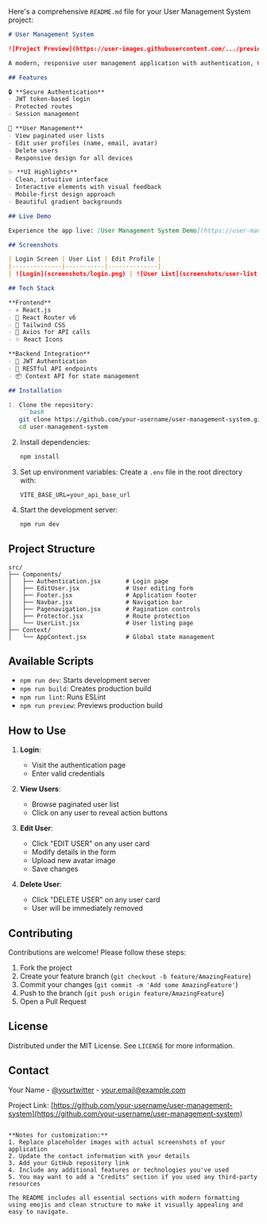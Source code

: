 Here's a comprehensive `README.md` file for your User Management System project:

```markdown
# User Management System

![Project Preview](https://user-images.githubusercontent.com/.../preview.png) *[Add your own preview image]*

A modern, responsive user management application with authentication, CRUD operations, and pagination. Built with React.js and Tailwind CSS.

## Features

🔒 **Secure Authentication**
- JWT token-based login
- Protected routes
- Session management

👥 **User Management**
- View paginated user lists
- Edit user profiles (name, email, avatar)
- Delete users
- Responsive design for all devices

✨ **UI Highlights**
- Clean, intuitive interface
- Interactive elements with visual feedback
- Mobile-first design approach
- Beautiful gradient backgrounds

## Live Demo

Experience the app live: [User Management System Demo](https://user-management-system-46ft.vercel.app/authentication)

## Screenshots

| Login Screen | User List | Edit Profile |
|--------------|-----------|--------------|
| ![Login](screenshots/login.png) | ![User List](screenshots/user-list.png) | ![Edit](screenshots/edit.png) |

## Tech Stack

**Frontend**
- ⚛️ React.js
- 🚀 React Router v6
- 🎨 Tailwind CSS
- 🔄 Axios for API calls
- ✨ React Icons

**Backend Integration**
- 🔐 JWT Authentication
- 📡 RESTful API endpoints
- 📦 Context API for state management

## Installation

1. Clone the repository:
   ```bash
   git clone https://github.com/your-username/user-management-system.git
   cd user-management-system
   ```

2. Install dependencies:
   ```bash
   npm install
   ```

3. Set up environment variables:
   Create a `.env` file in the root directory with:
   ```
   VITE_BASE_URL=your_api_base_url
   ```

4. Start the development server:
   ```bash
   npm run dev
   ```

## Project Structure

```
src/
├── Components/
│   ├── Authentication.jsx       # Login page
│   ├── EditUser.jsx             # User editing form
│   ├── Footer.jsx               # Application footer
│   ├── Navbar.jsx               # Navigation bar
│   ├── Pagenavigation.jsx       # Pagination controls
│   ├── Protector.jsx            # Route protection
│   └── UserList.jsx             # User listing page
├── Context/
│   └── AppContext.jsx           # Global state management
```

## Available Scripts

- `npm run dev`: Starts development server
- `npm run build`: Creates production build
- `npm run lint`: Runs ESLint
- `npm run preview`: Previews production build

## How to Use

1. **Login**:
   - Visit the authentication page
   - Enter valid credentials

2. **View Users**:
   - Browse paginated user list
   - Click on any user to reveal action buttons

3. **Edit User**:
   - Click "EDIT USER" on any user card
   - Modify details in the form
   - Upload new avatar image
   - Save changes

4. **Delete User**:
   - Click "DELETE USER" on any user card
   - User will be immediately removed

## Contributing

Contributions are welcome! Please follow these steps:

1. Fork the project
2. Create your feature branch (`git checkout -b feature/AmazingFeature`)
3. Commit your changes (`git commit -m 'Add some AmazingFeature'`)
4. Push to the branch (`git push origin feature/AmazingFeature`)
5. Open a Pull Request

## License

Distributed under the MIT License. See `LICENSE` for more information.

## Contact

Your Name - [@yourtwitter](https://twitter.com/yourtwitter) - your.email@example.com

Project Link: [https://github.com/your-username/user-management-system](https://github.com/your-username/user-management-system)
```

**Notes for customization:**
1. Replace placeholder images with actual screenshots of your application
2. Update the contact information with your details
3. Add your GitHub repository link
4. Include any additional features or technologies you've used
5. You may want to add a "Credits" section if you used any third-party resources

The README includes all essential sections with modern formatting using emojis and clean structure to make it visually appealing and easy to navigate.
